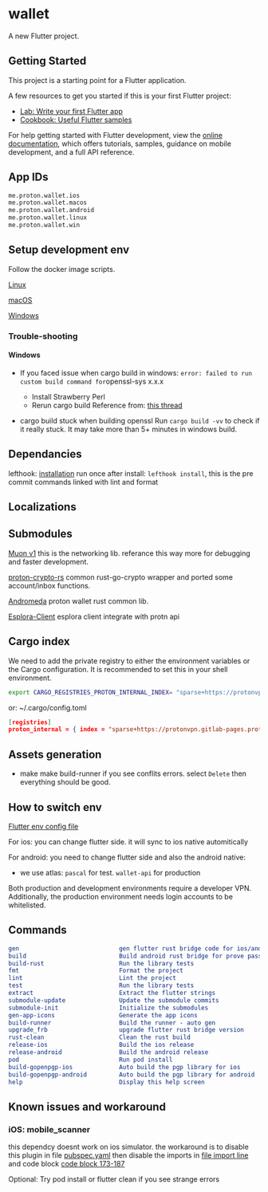 # wallet

A new Flutter project.

## Getting Started

This project is a starting point for a Flutter application.

A few resources to get you started if this is your first Flutter project:

- [Lab: Write your first Flutter app](https://docs.flutter.dev/get-started/codelab)
- [Cookbook: Useful Flutter samples](https://docs.flutter.dev/cookbook)

For help getting started with Flutter development, view the
[online documentation](https://docs.flutter.dev/), which offers tutorials,
samples, guidance on mobile development, and a full API reference.

## App IDs

```txt
me.proton.wallet.ios
me.proton.wallet.macos
me.proton.wallet.android
me.proton.wallet.linux
me.proton.wallet.win
```

## Setup development env

Follow the docker image scripts.

[Linux](docker/android/install-deps.sh)

[macOS](docker/macos/install-deps.sh)

[Windows](docker/win/install-deps.sh)

### Trouble-shooting

#### Windows

- If you faced issue when cargo build in windows:
    `
    error: failed to run custom build command for `openssl-sys x.x.x`
    `
  - Install Strawberry Perl
  - Rerun cargo build
    Reference from: [this thread](https://github.com/sfackler/rust-openssl/issues/1086#issuecomment-846160769)

- cargo build stuck when building openssl
    Run `cargo build -vv` to check if it really stuck. It may take more than 5+ minutes in windows build.

## Dependancies

lefthook: [installation](https://github.com/evilmartians/lefthook/blob/master/docs/install.md)
run once after install: `lefthook install`, this is the pre commit commands linked with lint and format

## Localizations

## Submodules

[Muon v1](vendor/muon) this is the networking lib. referance this way more for debugging and faster development.

[proton-crypto-rs](vendor/proton-crypto-rs) common rust-go-crypto wrapper and ported some account/inbox functions.

[Andromeda](vendor/andromeda) proton wallet rust common lib.

[Esplora-Client](vendor/esplora-client) esplora client integrate with protn api

## Cargo index

We need to add the private registry to either the environment variables or the Cargo configuration. It is recommended to set this in your shell environment.

```sh
export CARGO_REGISTRIES_PROTON_INTERNAL_INDEX= "sparse+https://protonvpn.gitlab-pages.protontech.ch/rust/registry/index/"
```

or: ~/.cargo/config.toml

```json
[registries]
proton_internal = { index = "sparse+https://protonvpn.gitlab-pages.protontech.ch/rust/registry/index/" }
```

## Assets generation

- make make build-runner
  if you see conflits errors. select `Delete` then everything should be good.

## How to switch env

[Flutter env config file](lib/constants/app.config.dart)

For ios: you can change flutter side. it will sync to ios native automitically

For android: you need to change flutter side and also the android native:

- we use atlas: `pascal` for test.  `wallet-api` for production

Both production and development environments require a developer VPN. Additionally, the production environment needs login accounts to be whitelisted.

## Commands

```CMake
gen                            gen flutter rust bridge code for ios/andorid/desktop
build                          Build android rust bridge for prove pass the build
build-rust                     Run the library tests
fmt                            Format the project
lint                           Lint the project
test                           Run the library tests
extract                        Extract the flutter strings
submodule-update               Update the submodule commits
submodule-init                 Initialize the submodules
gen-app-icons                  Generate the app icons
build-runner                   Build the runner - auto gen
upgrade_frb                    upgrade flutter rust bridge version
rust-clean                     Clean the rust build
release-ios                    Build the ios release
release-android                Build the android release
pod                            Run pod install
build-gopenpgp-ios             Auto build the pgp library for ios
build-gopenpgp-android         Auto build the pgp library for android
help                           Display this help screen
```

## Known issues and workaround

### iOS: mobile_scanner

this dependcy doesnt work on ios simulator. the workaround is to disable this plugin in file [pubspec.yaml](pubspec.yaml#L88) then disable the imports in [file import line](lib/components/protonmail.autocomplete.dart#L4) and code block [code block 173-187](lib/components/protonmail.autocomplete.dart#L173-L187)

Optional: Try pod install or flutter clean if you see strange errors
